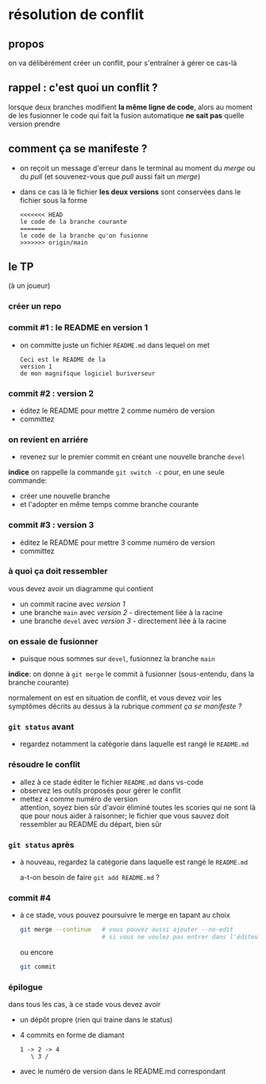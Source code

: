 # résolution de conflit

## propos

on va délibérément créer un conflit, pour s'entraîner à gérer ce cas-là

## rappel : c'est quoi un conflit ?

lorsque deux branches modifient **la même ligne de code**, alors au moment de les fusionner le code qui fait la fusion automatique **ne sait pas** quelle version prendre

## comment ça se manifeste ?

* on reçoit un message d'erreur dans le terminal au moment du *merge* ou du *pull* (et souvenez-vous que *pull* aussi fait un *merge*)
* dans ce cas là le fichier **les deux versions** sont conservées dans le fichier sous la forme

    ```text
    <<<<<<< HEAD
    le code de la branche courante
    =======
    le code de la branche qu'on fusionne
    >>>>>>> origin/main
    ```

## le TP

(à un joueur)

### créer un repo

### commit #1 : le README en version 1

* on committe juste un fichier `README.md` dans lequel on met

    ```text
    Ceci est le README de la
    version 1
    de mon magnifique logiciel buriverseur
    ```

### commit #2 : version 2

* éditez le README pour mettre 2 comme numéro de version
* committez

### on revient en arriére

* revenez sur le premier commit en créant une nouvelle branche `devel`

**indice** on rappelle la commande `git switch -c` pour, en une seule commande:

* créer une nouvelle branche
* et l'adopter en même temps comme branche courante

### commit #3 : version 3

* éditez le README pour mettre 3 comme numéro de version  
* committez

### à quoi ça doit ressembler

vous devez avoir un diagramme qui contient

* un commit racine avec *version 1*
* une branche `main` avec *version 2* -  directement liée à la racine
* une branche `devel` avec *version 3* - directement liée à la racine

### on essaie de fusionner

* puisque nous sommes sur `devel`, fusionnez la branche `main`

**indice**: on donne à `git merge` le commit à fusionner (sous-entendu, dans la branche courante)

normalement on est en situation de conflit, et vous devez voir les symptômes décrits au dessus à la rubrique *comment ça se manifeste ?*

### `git status` avant

* regardez notamment la catégorie dans laquelle est rangé le `README.md`

### résoudre le conflit

* allez à ce stade éditer le fichier `README.md` dans vs-code
* observez les outils proposés pour gérer le conflit
* mettez `4` comme numéro de version  
  attention, soyez bien sûr d'avoir éliminé toutes les scories qui ne sont là
  que pour nous aider à raisonner; le fichier que vous sauvez doit ressembler au
  README du départ, bien sûr

### `git status` après

* à nouveau, regardez la catégorie dans laquelle est rangé le `README.md`

  a-t-on besoin de faire `git add README.md` ?

### commit #4

* à ce stade, vous pouvez poursuivre le merge en tapant au choix

  ```bash
  git merge --continue   # vous pouvez aussi ajouter --no-edit
                         # si vous ne voulez pas entrer dans l'éditeur
  ```

  ou encore

  ```bash
  git commit
  ```

### épilogue

dans tous les cas, à ce stade vous devez avoir

* un dépôt propre (rien qui traine dans le status)
* 4 commits en forme de diamant

  ```text
  1 -> 2 -> 4
     \ 3 /
  ```

* avec le numéro de version dans le README.md correspondant
